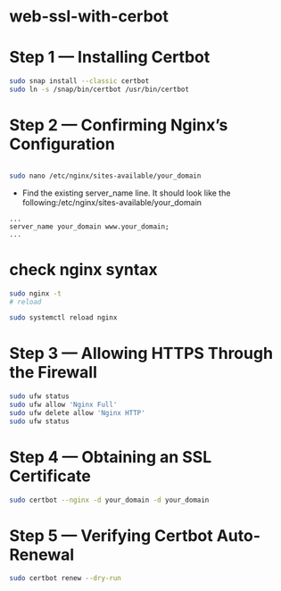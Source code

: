 # web-ssl-with-cerbot
# Step 1 — Installing Certbot
```bash
sudo snap install --classic certbot
sudo ln -s /snap/bin/certbot /usr/bin/certbot
```

# Step 2 — Confirming Nginx’s Configuration

```bash 

sudo nano /etc/nginx/sites-available/your_domain

```
- Find the existing server_name line. It should look like the following:/etc/nginx/sites-available/your_domain
```text
...
server_name your_domain www.your_domain;
...

```

# check nginx syntax
```bash 
sudo nginx -t
# reload 

sudo systemctl reload nginx
```

# Step 3 — Allowing HTTPS Through the Firewall

```bash 
sudo ufw status
sudo ufw allow 'Nginx Full'
sudo ufw delete allow 'Nginx HTTP'
sudo ufw status
```
# Step 4 — Obtaining an SSL Certificate
```bash 
sudo certbot --nginx -d your_domain -d your_domain
```

# Step 5 — Verifying Certbot Auto-Renewal
```bash 
sudo certbot renew --dry-run
```


